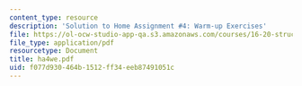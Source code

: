 ```yaml
---
content_type: resource
description: 'Solution to Home Assignment #4: Warm-up Exercises'
file: https://ol-ocw-studio-app-qa.s3.amazonaws.com/courses/16-20-structural-mechanics-fall-2002/f077d930464b1512ff34eeb87491051c_ha4we.pdf
file_type: application/pdf
resourcetype: Document
title: ha4we.pdf
uid: f077d930-464b-1512-ff34-eeb87491051c
---
```

